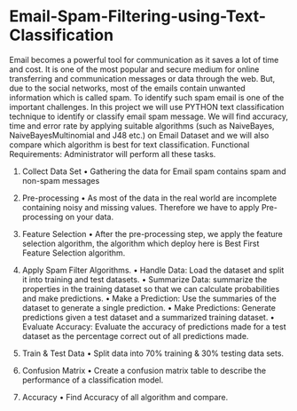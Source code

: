 # Email-Spam-Filtering-using-Text-Classification

Email becomes a powerful tool for communication as it saves a lot of time and cost. It is one of the
most popular and secure medium for online transferring and communication messages or data
through the web. But, due to the social networks, most of the emails contain unwanted information
which is called spam. To identify such spam email is one of the important challenges.
In this project we will use PYTHON text classification technique to identify or classify email spam
message. We will find accuracy, time and error rate by applying suitable algorithms (such as
NaiveBayes, NaiveBayesMultinomial and J48 etc.) on Email Dataset and we will also compare which
algorithm is best for text classification.
Functional Requirements:
Administrator will perform all these tasks.
1. Collect Data Set
• Gathering the data for Email spam contains spam and non-spam messages

2. Pre-processing
• As most of the data in the real world are incomplete containing noisy and missing values. Therefore we have to     apply Pre-processing on your data.

3. Feature Selection
• After the pre-processing step, we apply the feature selection algorithm, the algorithm which deploy here is Best   First Feature Selection algorithm.

4. Apply Spam Filter Algorithms.
• Handle Data: Load the dataset and split it into training and test datasets.
• Summarize Data: summarize the properties in the training dataset so that we can calculate probabilities and make   predictions.
• Make a Prediction: Use the summaries of the dataset to generate a single prediction.
• Make Predictions: Generate predictions given a test dataset and a summarized training dataset.
• Evaluate Accuracy: Evaluate the accuracy of predictions made for a test dataset as the percentage correct out of   all predictions made.

5. Train & Test Data
• Split data into 70% training & 30% testing data sets.

6. Confusion Matrix
• Create a confusion matrix table to describe the performance of a classification model.

7. Accuracy
• Find Accuracy of all algorithm and compare.
